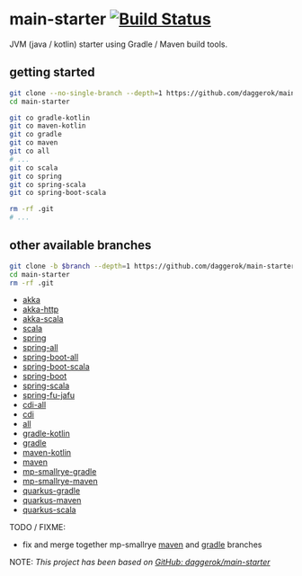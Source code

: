 # main-starter [![Build Status](https://travis-ci.org/daggerok/main-starter.svg?branch=master)](https://travis-ci.org/daggerok/main-starter)
JVM (java / kotlin) starter using Gradle / Maven build tools.

## getting started

```bash
git clone --no-single-branch --depth=1 https://github.com/daggerok/main-starter.git
cd main-starter

git co gradle-kotlin
git co maven-kotlin
git co gradle
git co maven
git co all
# ...
git co scala
git co spring
git co spring-scala
git co spring-boot-scala

rm -rf .git
# ...
```

## other available branches

```bash
git clone -b $branch --depth=1 https://github.com/daggerok/main-starter.git
cd main-starter
rm -rf .git
```

* [akka](https://github.com/daggerok/main-starter/tree/akka/)
* [akka-http](https://github.com/daggerok/main-starter/tree/akka-http/)
* [akka-scala](https://github.com/daggerok/main-starter/tree/akka-scala/)
* [scala](https://github.com/daggerok/main-starter/tree/scala/)
* [spring](https://github.com/daggerok/main-starter/tree/spring/)
* [spring-all](https://github.com/daggerok/main-starter/tree/spring-all/)
* [spring-boot-all](https://github.com/daggerok/main-starter/tree/spring-boot-all/)
* [spring-boot-scala](https://github.com/daggerok/main-starter/tree/spring-boot-scala/)
* [spring-boot](https://github.com/daggerok/main-starter/tree/spring-boot/)
* [spring-scala](https://github.com/daggerok/main-starter/tree/spring-fu-jafu/)
* [spring-fu-jafu](https://github.com/daggerok/main-starter/tree/spring-scala/)
* [cdi-all](https://github.com/daggerok/main-starter/tree/cdi-all/)
* [cdi](https://github.com/daggerok/main-starter/tree/cdi/)
* [all](https://github.com/daggerok/main-starter/tree/all/)
* [gradle-kotlin](https://github.com/daggerok/main-starter/tree/gradle-kotlin/)
* [gradle](https://github.com/daggerok/main-starter/tree/gradle/)
* [maven-kotlin](https://github.com/daggerok/main-starter/tree/maven-kotlin/)
* [maven](https://github.com/daggerok/main-starter/tree/maven/)
* [mp-smallrye-gradle](https://github.com/daggerok/main-starter/tree/mp-smallrye-gradle/)
* [mp-smallrye-maven](https://github.com/daggerok/main-starter/tree/mp-smallrye-maven/)
* [quarkus-gradle](https://github.com/daggerok/main-starter/tree/quarkus-gradle/)
* [quarkus-maven](https://github.com/daggerok/main-starter/tree/quarkus-mavem/)
* [quarkus-scala](https://github.com/daggerok/main-starter/tree/quarkus-scala/)

TODO / FIXME:
* fix and merge together mp-smallrye [maven](https://github.com/daggerok/main-starter/tree/mp-smallrye-maven/) and [gradle](https://github.com/daggerok/main-starter/tree/mp-smallrye-gradle/) branches

NOTE: _This project has been based on [GitHub: daggerok/main-starter](https://github.com/daggerok/main-starter)_

<!--
_update versions_

```bash
./mvnw versions:display-property-updates
./gradlew dependencyUpdates -Drevision=release
```
-->
